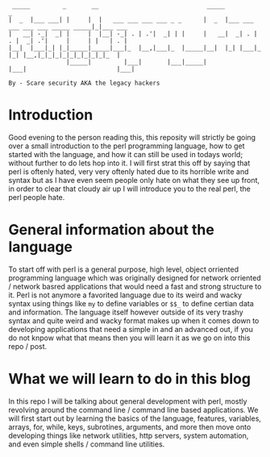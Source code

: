 ```

                                                                                                       
 _____         _       __                              _____                                 _         
|  _  |___ ___| |     |  |   ___ ___ ___ ___ _ _      |  _  |___ ___ ___ ___ ___ _____ _____|_|___ ___ 
|   __| -_|  _| |     |  |__| -_| . | .'|  _| | |     |   __|  _| . | . |  _| .'|     |     | |   | . |
|__|  |___|_| |_|_____|_____|___|_  |__,|___|_  |_____|__|  |_| |___|_  |_| |__,|_|_|_|_|_|_|_|_|_|_  |
                |_____|         |___|       |___|_____|             |___|                         |___|

By - Scare security AKA the legacy hackers
```

# Introduction 

Good evening to the person reading this, this reposity will strictly be going over a small introduction to the perl programming language, how to get started with the language, and how it can still be used in todays world; without further to do lets hop into it. I will first strat this off by saying that perl is oftenly hated, very very oftenly hated due to its horrible write and syntax but as I have even seem people only hate on what they see up front, in order to clear that cloudy air up I will introduce you to the real perl, the perl people hate. 

# General information about the language 

To start off with perl is a general purpose, high level, object orriented programming language which was originally designed for network orriented / network basred applications that would need a fast and strong structure to it. Perl is not anymore a favorited language due to its weird and wacky syntax using things like `my` to define variables or `$$_` to define certian data and information. The language itself however outside of its very trashy syntax and quite weird and wacky format makes up when it comes down to developing applications that need a simple in and an advanced out, if you do not knpow what that means then you will learn it as we go on into this repo / post.


# What we will learn to do in this blog

In this repo I will be talking about general development with perl, mostly revolving around the command line / command line based applications. We will first start out by learning the basics of the language, features, variables, arrays, for, while, keys, subrotines, arguments, and more then move onto developing things like network utilities, http servers, system automation, and even simple shells / command line utilities. 
